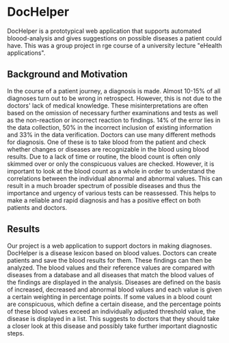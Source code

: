 # DocHelper

DocHelper is a prototypical web application that supports automated bloood-analysis and gives suggestions on possible diseases a patient could have. This was a group project in rge course of a university lecture "eHealth applications". 

## Background and Motivation 
In the course of a patient journey, a diagnosis is made. Almost 10-15% of all diagnoses turn out to be wrong in retrospect. However, this is not due to the doctors' lack of medical knowledge. These misinterpretations are often based on the omission of necessary further examinations and tests as well as the non-reaction or incorrect reaction to findings. 14% of the error lies in the data collection, 50% in the incorrect inclusion of existing information and 33% in the data verification. Doctors can use many different methods for diagnosis. One of these is to take blood from the patient and check whether changes or diseases are recognizable in the blood using blood results. Due to a lack of time or routine, the blood count is often only skimmed over or only the conspicuous values are checked. However, it is important to look at the blood count as a whole in order to understand the correlations between the individual abnormal and abnormal values. This can result in a much broader spectrum of possible diseases and thus the importance and urgency of various tests can be reassessed. This helps to make a reliable and rapid diagnosis and has a positive effect on both patients and doctors.

## Results
Our project is a web application to support doctors in making diagnoses. DocHelper is a disease lexicon based on blood values. Doctors can create patients and save the blood results for them. These findings can then be analyzed. The blood values and their reference values are compared with diseases from a database and all diseases that match the blood values of the findings are displayed in the analysis. Diseases are defined on the basis of increased, decreased and abnormal blood values and each value is given a certain weighting in percentage points. If some values in a blood count are conspicuous, which define a certain disease, and the percentage points of these blood values exceed an individually adjusted threshold value, the disease is displayed in a list. This suggests to doctors that they should take a closer look at this disease and possibly take further important diagnostic steps.
